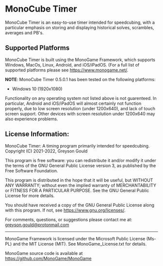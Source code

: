 # MonoCube Timer

MonoCube Timer is an easy-to-use timer intended for speedcubing, with a particular emphasis on storing and displaying historical solves, scrambles, averages and PB's.

## Supported Platforms

MonoCube Timer is built using the MonoGame Framework, which supports Windows, MacOs, Linux, Android, and iOS/iPadOS.  (For a full list of supported platforms please see <https://www.monogame.net/>.

<b>NOTE</b>: MonoCube Timer 0.5.0.1 has been tested on the following platforms:
* Windows 10 (1920x1080)

Functionality on any operating system not listed above is not guarenteed.  In particular, Android and iOS/iPadOS will almost certainly not function properly, due to low screen resolution (under 1200x640), and lack of touch screen support.  Other devices with screen resolution under 1200x640 may also experience problems.


## License Information:
    
MonoCube Timer: A timing program primarily intended for speedcubing.
Copyright (C) 2021-2022, Greyson Gould

This program is free software: you can redistribute it and/or modify it under the terms of the GNU General Public License version 3, as published by the Free Software Foundation.

This program is distributed in the hope that it will be useful, but WITHOUT ANY WARRANTY; without even the implied warranty of MERCHANTABILITY or FITNESS FOR A PARTICULAR PURPOSE.  See the GNU General Public License for more details.

You should have received a copy of the GNU General Public License along with this program.  If not, see <https://www.gnu.org/licenses/>.

For comments, questions, or suggestions please contact me at: greyson.gould@protonmail.com
    
--------------------------------------------------------------------------------

MonoGame Framework is licensed under the Microsoft Public License (Ms-PL) and the MIT License (MIT).  See MonoGame_License.txt for details.
    
MonoGame source code is available at <https://github.com/MonoGame/MonoGame>
